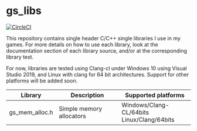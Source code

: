 # gs_libs
[![CircleCI](https://circleci.com/gh/ArnauPrat/gs_libs/tree/main.svg?style=svg)](https://circleci.com/gh/ArnauPrat/gs_libs/tree/main)

This repository contains single header C/C++ single libraries I use in my games.
For more details on how to use each library, look at the documentation section 
of each library source, and/or at the corresponding library test.

For now, libraries are tested using Clang-cl under Windows 10 using Visual Studio 2019, and Linux with clang 
for 64 bit architectures. Support for other platforms will be added soon.


| Library        | Description              | Supported platforms                |
|----------------|--------------------------|------------------------------------|
| gs_mem_alloc.h | Simple memory allocators | Windows/Clang-CL/64bits<br>Linux/Clang/64bits|
